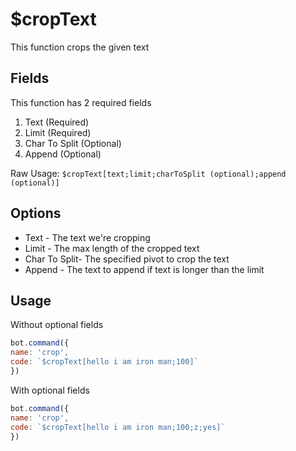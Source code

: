 # $cropText

This function crops the given text

## Fields

This function has 2 required fields

1. Text \(Required\)
2. Limit \(Required\)
3. Char To Split \(Optional\)
4. Append \(Optional\)

Raw Usage: `$cropText[text;limit;charToSplit (optional);append (optional)]`

## Options

* Text - The text we're cropping
* Limit - The max length of the cropped text
* Char To Split-  The specified pivot to crop the text
* Append - The text to append if text is longer than the limit

## Usage

Without optional fields

```javascript
bot.command({
name: 'crop',
code: `$cropText[hello i am iron man;100]`
})
```

With optional fields

```javascript
bot.command({
name: 'crop',
code: `$cropText[hello i am iron man;100;z;yes]`
})
```

